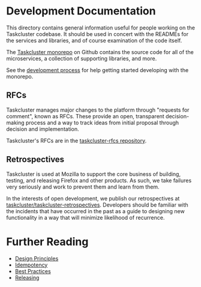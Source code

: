 # Development Documentation

This directory contains general information useful for people working on the Taskcluster codebase.
It should be used in concert with the READMEs for the services and libraries, and of course examination of the code itself.

The [Taskcluster monorepo](https://github.com/taskcluster/taskcluster) on Github contains the source code for all of the microservices, a collection of supporting libraries, and more.

See the [development process](development-process.md) for help getting started developing with the monorepo.

## RFCs

Taskcluster manages major changes to the platform through "requests for comment", known as RFCs.
These provide an open, transparent decision-making process and a way to track ideas from initial proposal through decision and implementation.

Taskcluster's RFCs are in the [taskcluster-rfcs repository](https://github.com/taskcluster/taskcluster-rfcs).

## Retrospectives

Taskcluster is used at Mozilla to support the core business of building, testing, and releasing Firefox and other products.
As such, we take failures very seriously and work to prevent them and learn from them.

In the interests of open development, we publish our retrospectives at [taskcluster/taskcluster-retrospectives](https://github.com/taskcluster/taskcluster-retrospectives).
Developers should be familiar with the incidents that have occurred in the past as a guide to designing new functionality in a way that will minimize likelihood of recurrence.

# Further Reading

* [Design Principles](principles.md)
* [Idempotency](idempotency.md)
* [Best Practices](best-practices)
* [Releasing](releasing)
